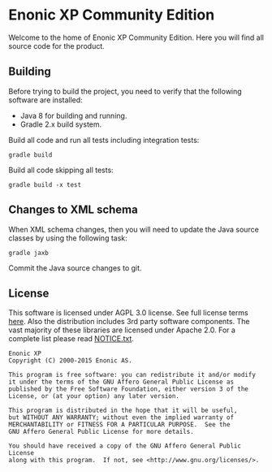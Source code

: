 # Enonic XP Community Edition

Welcome to the home of Enonic XP Community Edition. Here you will find all source code for the product.

## Building 

Before trying to build the project, you need to verify that the following software are installed:

* Java 8 for building and running.
* Gradle 2.x build system.

Build all code and run all tests including integration tests:

    gradle build

Build all code skipping all tests:

    gradle build -x test

## Changes to XML schema

When XML schema changes, then you will need to update the Java source classes by using the following task:

    gradle jaxb

Commit the Java source changes to git.

## License

This software is licensed under AGPL 3.0 license. See full license terms [here](http://www.enonic.com/license). Also the distribution includes
3rd party software components. The vast majority of these libraries are licensed under Apache 2.0. For a complete list please 
read [NOTICE.txt](https://github.com/enonic/xp/raw/master/NOTICE.txt).

	Enonic XP
	Copyright (C) 2000-2015 Enonic AS.

	This program is free software: you can redistribute it and/or modify
	it under the terms of the GNU Affero General Public License as
	published by the Free Software Foundation, either version 3 of the
	License, or (at your option) any later version.

	This program is distributed in the hope that it will be useful,
	but WITHOUT ANY WARRANTY; without even the implied warranty of
	MERCHANTABILITY or FITNESS FOR A PARTICULAR PURPOSE.  See the
	GNU Affero General Public License for more details.

	You should have received a copy of the GNU Affero General Public License
	along with this program.  If not, see <http://www.gnu.org/licenses/>.

